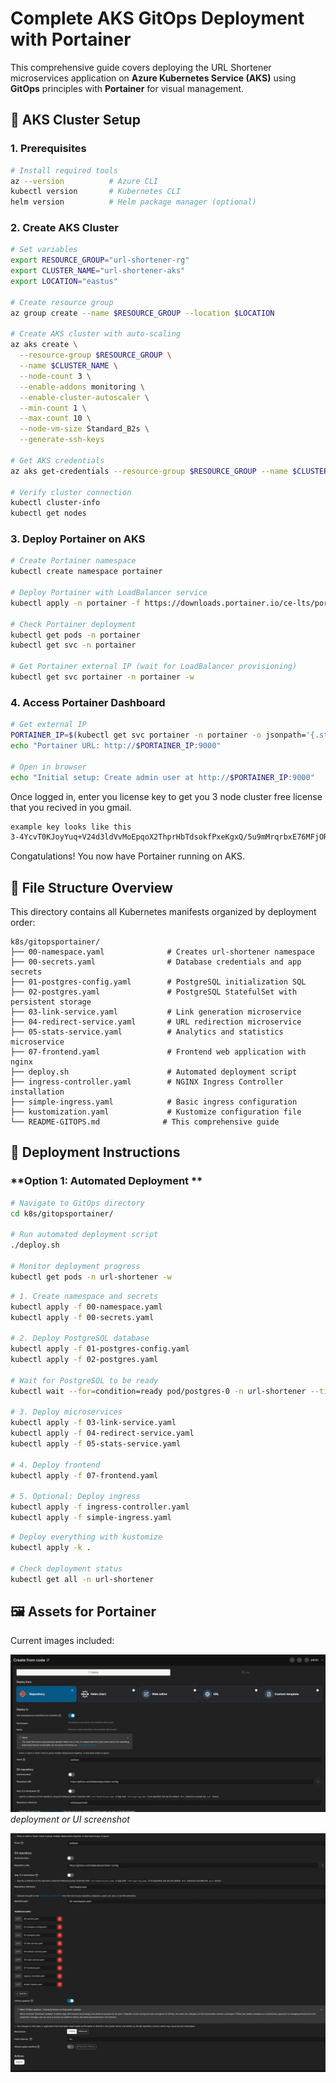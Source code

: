 # Complete AKS GitOps Deployment with Portainer

This comprehensive guide covers deploying the URL Shortener microservices application on **Azure Kubernetes Service (AKS)** using **GitOps** principles with **Portainer** for visual management.

## 🚀 **AKS Cluster Setup**

### **1. Prerequisites**

```bash
# Install required tools
az --version          # Azure CLI
kubectl version       # Kubernetes CLI
helm version          # Helm package manager (optional)
```

### **2. Create AKS Cluster**

```bash
# Set variables
export RESOURCE_GROUP="url-shortener-rg"
export CLUSTER_NAME="url-shortener-aks"
export LOCATION="eastus"

# Create resource group
az group create --name $RESOURCE_GROUP --location $LOCATION

# Create AKS cluster with auto-scaling
az aks create \
  --resource-group $RESOURCE_GROUP \
  --name $CLUSTER_NAME \
  --node-count 3 \
  --enable-addons monitoring \
  --enable-cluster-autoscaler \
  --min-count 1 \
  --max-count 10 \
  --node-vm-size Standard_B2s \
  --generate-ssh-keys

# Get AKS credentials
az aks get-credentials --resource-group $RESOURCE_GROUP --name $CLUSTER_NAME

# Verify cluster connection
kubectl cluster-info
kubectl get nodes
```

### **3. Deploy Portainer on AKS**

```bash
# Create Portainer namespace
kubectl create namespace portainer

# Deploy Portainer with LoadBalancer service
kubectl apply -n portainer -f https://downloads.portainer.io/ce-lts/portainer-lb.yaml

# Check Portainer deployment
kubectl get pods -n portainer
kubectl get svc -n portainer

# Get Portainer external IP (wait for LoadBalancer provisioning)
kubectl get svc portainer -n portainer -w
```

### **4. Access Portainer Dashboard**

```bash
# Get external IP
PORTAINER_IP=$(kubectl get svc portainer -n portainer -o jsonpath='{.status.loadBalancer.ingress[0].ip}')
echo "Portainer URL: http://$PORTAINER_IP:9000"

# Open in browser
echo "Initial setup: Create admin user at http://$PORTAINER_IP:9000"
```
Once logged in, enter you license key to get you 3 node cluster free license that you recived in you gmail.

```bash
example key looks like this 
3-4YcvT0KJoyYuq+V24d3ldVvMoEpqoX2ThprHbTdsokfPxeKgxQ/5u9mMrqrbxE76MFjORQ2FK2FT8ggwlXNzeEj+TCJ65WRsdfpadf1Y=

```
Congatulations! You now have Portainer running on AKS.

## 📁 **File Structure Overview**

This directory contains all Kubernetes manifests organized by deployment order:

```
k8s/gitopsportainer/
├── 00-namespace.yaml              # Creates url-shortener namespace
├── 00-secrets.yaml                # Database credentials and app secrets
├── 01-postgres-config.yaml        # PostgreSQL initialization SQL
├── 02-postgres.yaml               # PostgreSQL StatefulSet with persistent storage
├── 03-link-service.yaml           # Link generation microservice
├── 04-redirect-service.yaml       # URL redirection microservice
├── 05-stats-service.yaml          # Analytics and statistics microservice
├── 07-frontend.yaml               # Frontend web application with nginx
├── deploy.sh                      # Automated deployment script
├── ingress-controller.yaml        # NGINX Ingress Controller installation
├── simple-ingress.yaml            # Basic ingress configuration
├── kustomization.yaml             # Kustomize configuration file
└── README-GITOPS.md              # This comprehensive guide
```

## 🚀 **Deployment Instructions**

### **Option 1: Automated Deployment **

```bash
# Navigate to GitOps directory
cd k8s/gitopsportainer/

# Run automated deployment script
./deploy.sh

# Monitor deployment progress
kubectl get pods -n url-shortener -w
```



```bash
# 1. Create namespace and secrets
kubectl apply -f 00-namespace.yaml
kubectl apply -f 00-secrets.yaml

# 2. Deploy PostgreSQL database
kubectl apply -f 01-postgres-config.yaml
kubectl apply -f 02-postgres.yaml

# Wait for PostgreSQL to be ready
kubectl wait --for=condition=ready pod/postgres-0 -n url-shortener --timeout=300s

# 3. Deploy microservices
kubectl apply -f 03-link-service.yaml
kubectl apply -f 04-redirect-service.yaml
kubectl apply -f 05-stats-service.yaml

# 4. Deploy frontend
kubectl apply -f 07-frontend.yaml

# 5. Optional: Deploy ingress
kubectl apply -f ingress-controller.yaml
kubectl apply -f simple-ingress.yaml
```

```bash
# Deploy everything with kustomize
kubectl apply -k .

# Check deployment status
kubectl get all -n url-shortener
```

## 🖼️ Assets for Portainer

Current images included:

![Deployment screenshot](assests/1.jpeg)
*deployment or UI screenshot*

![Architecture diagram](assests/2.jpeg)



